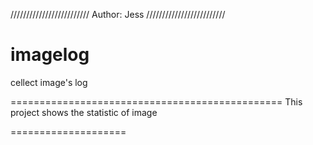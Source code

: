 /////////////////////////
Author: Jess
/////////////////////////

imagelog
========

cellect image's log

===============================================
This project shows the statistic of image


====================
